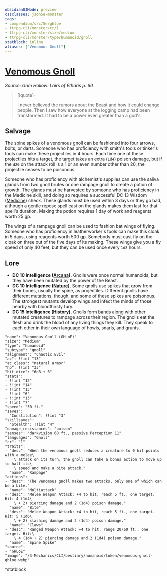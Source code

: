```yaml
---
obsidianUIMode: preview
cssclasses: json5e-monster
tags:
- compendium/src/5e/ghloe
- ttrpg-cli/monster/cr/1
- ttrpg-cli/monster/size/medium
- ttrpg-cli/monster/type/humanoid/gnoll
statblock: inline
aliases: ["Venomous Gnoll"]
---
```

# [Venomous Gnoll](3-Mechanics\CLI\bestiary\humanoid/venomous-gnoll-ghloe.md)
*Source: Grim Hollow: Lairs of Etharis p. 60*  

> [!quote]-  
> 
> I never believed the rumors about the Beast and how it could change people. Then I saw how everyone at the logging camp had been transformed. It had to be a power even greater than a god's.

## Salvage

The spine spikes of a venomous gnoll can be fashioned into four arrows, bolts, or darts. Someone who has proficiency with smith's tools or tinker's tools can make these projectiles in 4 hours. Each time one of these projectiles hits a target, the target takes an extra (`1d4`) poison damage, but if the `d20` on the attack roll is a 1 or an even number other than 20, the projectile ceases to be poisonous.

Someone who has proficiency with alchemist's supplies can use the saliva glands from two gnoll brutes or one rampage gnoll to create a potion of growth. The glands must be harvested by someone who has proficiency in the Medicine skill, and doing so requires a successful DC 13 Wisdom ([Medicine](/3-Mechanics/CLI/rules/skills.md#Medicine)) check. These glands must be used within 3 days or they go bad, although a gentle repose spell cast on the glands makes them last for that spell's duration. Making the potion requires 1 day of work and reagents worth 25 gp.

The wings of a rampage gnoll can be used to fashion bat wings of flying. Someone who has proficiency in leatherworker's tools can make this cloak in 5 days, using reagents worth 500 gp. Somebody must cast fly on the cloak on three out of the five days of its making. These wings give you a fly speed of only 40 feet, but they can be used once every `1d8` hours.

## Lore

- **DC 10 Intelligence ([Arcana](/3-Mechanics/CLI/rules/skills.md#Arcana)).** Gnolls were once normal humanoids, but they have been mutated by the power of the Beast.  
- **DC 10 Intelligence ([Nature](/3-Mechanics/CLI/rules/skills.md#Nature)).** Some gnolls use spikes that grow from their bones, usually the spine, as projectiles. Different gnolls have different mutations, though, and some of these spikes are poisonous. The strongest mutants develop wings and infect the minds of those nearby with bloodthirsty fury.  
- **DC 15 Intelligence ([History](/3-Mechanics/CLI/rules/skills.md#History)).** Gnolls form bands along with other mutated creatures to rampage across their region. The gnolls eat the flesh and drink the blood of any living things they kill. They speak to each other in their own language of howls, snarls, and grunts.  

```statblock
"name": "Venomous Gnoll (GHLoE)"
"size": "Medium"
"type": "humanoid"
"subtype": "gnoll"
"alignment": "Chaotic Evil"
"ac": !!int "13"
"ac_class": "natural armor"
"hp": !!int "33"
"hit_dice": "6d8 + 6"
"stats":
- !!int "12"
- !!int "14"
- !!int "13"
- !!int "6"
- !!int "13"
- !!int "7"
"speed": "30 ft."
"saves":
  "Constitution": !!int "3"
"skillsaves":
  "Stealth": !!int "4"
"damage_resistances": "poison"
"senses": "darkvision 60 ft., passive Perception 11"
"languages": "Gnoll"
"cr": "1"
"traits":
- "desc": "When the venomous gnoll reduces a creature to 0 hit points with a melee\
    \ attack on its turn, the gnoll can take a bonus action to move up to half its\
    \ speed and make a bite attack."
  "name": "Rampage"
"actions":
- "desc": "The venomous gnoll makes two attacks, only one of which can be a bite."
  "name": "Multiattack"
- "desc": "Melee Weapon Attack: +4 to hit, reach 5 ft., one target. Hit: 4 (1d4\
    \ + 2) piercing damage and 2 (1d4) poison damage."
  "name": "Bite"
- "desc": "Melee Weapon Attack: +4 to hit, reach 5 ft., one target. Hit: 5 (1d6\
    \ + 2) slashing damage and 2 (1d4) poison damage."
  "name": "Claws"
- "desc": "Ranged Weapon Attack: +4 to hit, range 20/60 ft., one target. Hit:\
    \ 4 (1d4 + 2) piercing damage and 2 (1d4) poison damage."
  "name": "Spine Spike"
"source":
- "GHLoE"
"image": "/3-Mechanics/CLI/bestiary/humanoid/token/venomous-gnoll-ghloe.webp"
```
^statblock